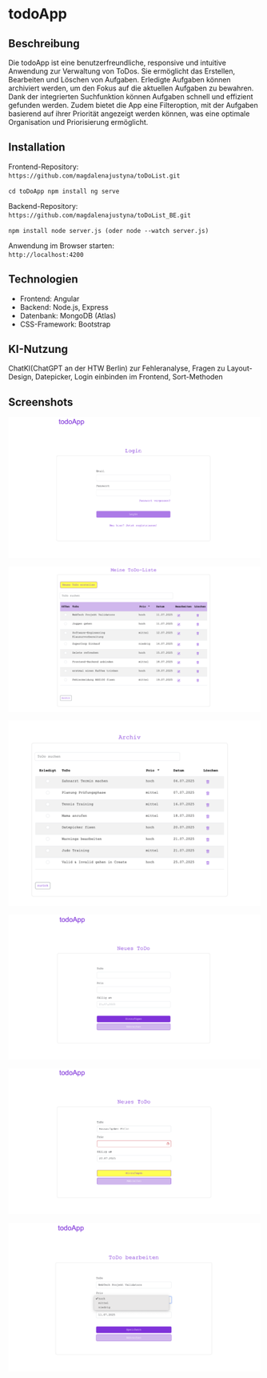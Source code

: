 # todoApp

## Beschreibung

Die todoApp ist eine benutzerfreundliche, responsive und intuitive Anwendung zur Verwaltung von ToDos. Sie ermöglicht das Erstellen, Bearbeiten und Löschen von Aufgaben. Erledigte Aufgaben können archiviert werden, um den Fokus auf die aktuellen Aufgaben zu bewahren. Dank der integrierten Suchfunktion können Aufgaben schnell und effizient gefunden werden. Zudem bietet die App eine Filteroption, mit der Aufgaben basierend auf ihrer Priorität angezeigt werden können, was eine optimale Organisation und Priorisierung ermöglicht.

## Installation

Frontend-Repository:  
`https://github.com/magdalenajustyna/toDoList.git`

``
cd toDoApp
npm install
ng serve
``

Backend-Repository:  
`https://github.com/magdalenajustyna/toDoList_BE.git`

``
npm install
node server.js (oder node --watch server.js)
``

Anwendung im Browser starten:  
`http://localhost:4200`

## Technologien

- Frontend: Angular
- Backend: Node.js, Express
- Datenbank: MongoDB (Atlas)
- CSS-Framework: Bootstrap

## KI-Nutzung

ChatKI(ChatGPT an der HTW Berlin) zur Fehleranalyse, Fragen zu Layout-Design, Datepicker, Login einbinden im Frontend, Sort-Methoden 

## Screenshots

![Screenshot1](./toDoApp/src/assets/images/screenshot0.png)

![Screenshot1](./toDoApp/src/assets/images/screenshot1.png)

![Screenshot1](./toDoApp/src/assets/images/screenshot2.png)

![Screenshot1](./toDoApp/src/assets/images/screenshot3.png)

![Screenshot1](./toDoApp/src/assets/images/screenshot4.png)

![Screenshot1](./toDoApp/src/assets/images/screenshot5.png)